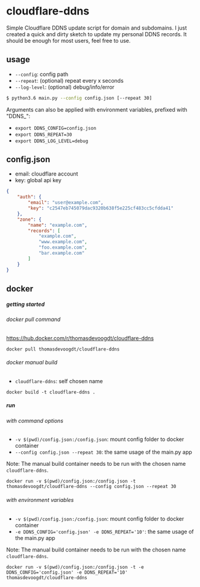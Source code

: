# cloudflare-ddns
Simple Cloudflare DDNS update script for domain and subdomains.
I just created a quick and dirty sketch to update my personal DDNS records. It should be enough for most users, feel free to use.

## usage
* ```--config```: config path
* ```--repeat```: (optional) repeat every x seconds
* ```--log-level```: (optional) debug/info/error

```bash
$ python3.6 main.py --config config.json [--repeat 30]
```

Arguments can also be applied with environment variables, prefixed with "DDNS_":
* ```export DDNS_CONFIG=config.json```
* ```export DDNS_REPEAT=30```
* ```export DDNS_LOG_LEVEL=debug```

## config.json
* email: cloudflare account
* key: global api key

```json
{
    "auth": {
        "email": "user@example.com",
        "key": "c2547eb745079dac9320b638f5e225cf483cc5cfdda41"
    },
    "zone": {
        "name": "example.com",
        "records": [
            "example.com",
            "www.example.com",
            "foo.example.com",
            "bar.example.com"
        ]
    }
}
```

## docker
##### getting started
###### docker pull command
https://hub.docker.com/r/thomasdevoogdt/cloudflare-ddns
```
docker pull thomasdevoogdt/cloudflare-ddns
```

###### docker manual build
* ```cloudflare-ddns```: self chosen name
```
docker build -t cloudflare-ddns .
```

##### run
###### with command options
* ```-v $(pwd)/config.json:/config.json```: mount config folder to docker container
* ```--config config.json --repeat 30```: the same usage of the main.py app

Note: The manual build container needs to be run with the chosen name ```cloudflare-ddns```.
```
docker run -v $(pwd)/config.json:/config.json -t thomasdevoogdt/cloudflare-ddns --config config.json --repeat 30
```

###### with environment variables
* ```-v $(pwd)/config.json:/config.json```: mount config folder to docker container
* ```-e DDNS_CONFIG='config.json' -e DDNS_REPEAT='10'```: the same usage of the main.py app

Note: The manual build container needs to be run with the chosen name ```cloudflare-ddns```.
```
docker run -v $(pwd)/config.json:/config.json -t -e DDNS_CONFIG='config.json' -e DDNS_REPEAT='10' thomasdevoogdt/cloudflare-ddns
```
